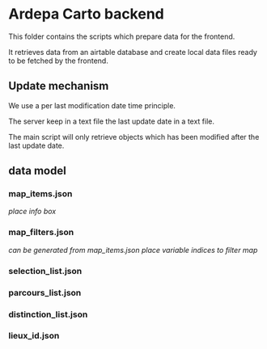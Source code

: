 # Ardepa Carto backend

This folder contains the scripts which prepare data for the frontend.

It retrieves data from an airtable database and create local data files ready to be fetched by the frontend.

## Update mechanism

We use a per last modification date time principle.

The server keep in a text file the last update date in a text file.

The main script will only retrieve objects which has been modified after the last update date.

## data model

### map_items.json

_place info box_

### map_filters.json

_can be generated from map_items.json_
_place variable indices to filter map_

### selection_list.json

### parcours_list.json

### distinction_list.json

### lieux_id.json
